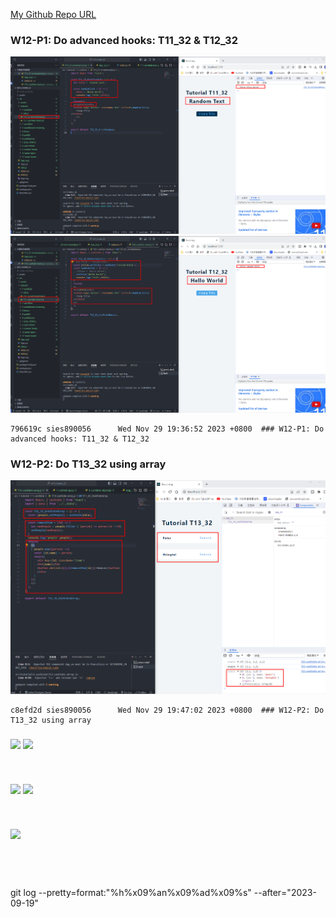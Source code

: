 [My Github Repo URL](https://github.com/sies890056/1121-wp1-demo-211418032/tree/main)

### W12-P1: Do advanced hooks: T11_32 & T12_32 

![](w12-p1-1.png)
![](w12-p1-2.png)

```
796619c sies890056      Wed Nov 29 19:36:52 2023 +0800  ### W12-P1: Do advanced hooks: T11_32 & T12_32

```
### W12-P2: Do T13_32 using array

![](w12-p2.png)

```
c8efd2d sies890056      Wed Nov 29 19:47:02 2023 +0800  ### W12-P2: Do T13_32 using array
```
### 



![](w.png)
![](w.png)

```


```

### 

![](w.png)
![](w.png)

```


```

### 
 
![](w.png)


```


```


```


```
git log --pretty=format:"%h%x09%an%x09%ad%x09%s" --after="2023-09-19"